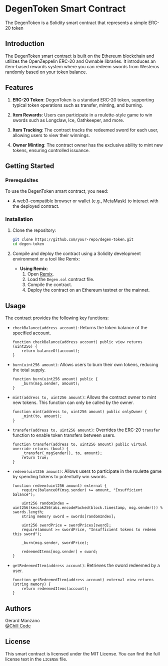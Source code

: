 # DegenToken Smart Contract

The DegenToken is a Solidity smart contract that represents a simple ERC-20 token

## Introduction

The DegenToken smart contract is built on the Ethereum blockchain and utilizes the OpenZeppelin ERC-20 and Ownable libraries. It introduces an item-based rewards system where you can redeem swords from Westeros randomly based on your token balance.

## Features

1. **ERC-20 Token**: DegenToken is a standard ERC-20 token, supporting typical token operations such as transfer, minting, and burning.

2. **Item Rewards**: Users can participate in a roulette-style game to win swords such as Longclaw, Ice, Oathkeeper, and more.

3. **Item Tracking**: The contract tracks the redeemed sword for each user, allowing users to view their winnings.

4. **Owner Minting**: The contract owner has the exclusive ability to mint new tokens, ensuring controlled issuance.

## Getting Started

### Prerequisites

To use the DegenToken smart contract, you need:

- A web3-compatible browser or wallet (e.g., MetaMask) to interact with the deployed contract.

### Installation

1. Clone the repository:
    ```sh
    git clone https://github.com/your-repo/degen-token.git
    cd degen-token
    ```

2. Compile and deploy the contract using a Solidity development environment or a tool like Remix:
    - **Using Remix**:
        1. Open [Remix](https://remix.ethereum.org/).
        2. Load the `Degen.sol` contract file.
        3. Compile the contract.
        4. Deploy the contract on an Ethereum testnet or the mainnet.

## Usage

The contract provides the following key functions:

- `checkBalance(address account)`: Returns the token balance of the specified account.
    ```solidity
    function checkBalance(address account) public view returns (uint256) {
        return balanceOf(account);
    }
    ```

- `burn(uint256 amount)`: Allows users to burn their own tokens, reducing the total supply.
    ```solidity
    function burn(uint256 amount) public {
        _burn(msg.sender, amount);
    }
    ```

- `mint(address to, uint256 amount)`: Allows the contract owner to mint new tokens. This function can only be called by the owner.
    ```solidity
    function mint(address to, uint256 amount) public onlyOwner {
        _mint(to, amount);
    }
    ```

- `transfer(address to, uint256 amount)`: Overrides the ERC-20 `transfer` function to enable token transfers between users.
    ```solidity
    function transfer(address to, uint256 amount) public virtual override returns (bool) {
        _transfer(_msgSender(), to, amount);
        return true;
    }
    ```

- `redeem(uint256 amount)`: Allows users to participate in the roulette game by spending tokens to potentially win swords.
    ```solidity
    function redeem(uint256 amount) external {
        require(balanceOf(msg.sender) >= amount, "Insufficient balance");

        uint256 randomIndex = uint256(keccak256(abi.encodePacked(block.timestamp, msg.sender))) % swords.length;
        string memory sword = swords[randomIndex];

        uint256 swordPrice = swordPrices[sword];
        require(amount >= swordPrice, "Insufficient tokens to redeem this sword");

        _burn(msg.sender, swordPrice);

        redeemedItems[msg.sender] = sword;
    }
    ```

- `getRedeemedItem(address account)`: Retrieves the sword redeemed by a user.
    ```solidity
    function getRedeemedItem(address account) external view returns (string memory) {
        return redeemedItems[account];
    }
    ```

## Authors

Gerard Manzano  
[@Chill Code](https://www.youtube.com/channel/UCqnpVDK-Ym41W1WDvBMmN6w)

## License

This smart contract is licensed under the MIT License. You can find the full license text in the `LICENSE` file.
